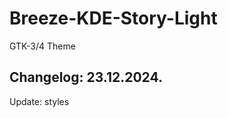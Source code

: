 # Breeze-KDE-Story-Light
GTK-3/4 Theme

Changelog: 23.12.2024.
-----------------------

Update: styles
